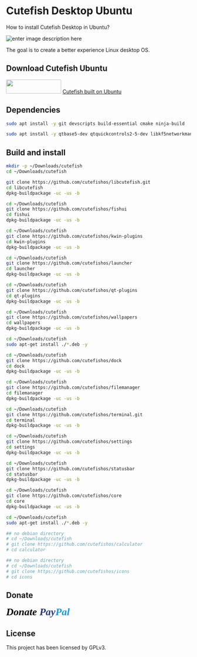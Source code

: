 # Cutefish Desktop Ubuntu

How to install Cutefish Desktop in Ubuntu? 

![enter image description here](https://raw.githubusercontent.com/cutefish-ubuntu/cutefish-ubuntu.github.io/master/images/laptop.890198af.png)

The goal is to create a better experience Linux desktop OS.

## Download Cutefish Ubuntu
<a href="https://cutefish-ubuntu.github.io/download/"><img src="https://raw.githubusercontent.com/cutefish-ubuntu/cutefish-ubuntu.github.io/56ab1c3e082e6a41441b6f58138b9498ed2bf640/images/Download.svg" alt="" width="150" height="38" /></a>
[Cutefish built on Ubuntu](https://cutefish-ubuntu.github.io/download/)

## Dependencies

```sh
sudo apt install -y git devscripts build-essential cmake ninja-build
```

```sh
sudo apt install -y qtbase5-dev qtquickcontrols2-5-dev libkf5networkmanagerqt-dev modemmanager-qt-dev debhelper extra-cmake-modules libkf5kio-dev libkf5screen-dev libqt5sensors5-dev qtdeclarative5-dev qttools5-dev qttools5-dev-tools libxcb-icccm4-dev qtbase5-private-dev kwin-dev libkdecorations2-dev libqt5xdg-dev libdbusmenu-qt5-dev libxcb-ewmh-dev libicu-dev libxcb-randr0-dev libsm-dev libxcb-xfixes0-dev libxcb-damage0-dev libxcb-composite0-dev libxcb-shm0-dev libxcb-util-dev libxcb-image0-dev libxtst-dev libpulse-dev libpolkit-qt5-1-dev libpolkit-agent-1-dev libqt5x11extras5-dev
```

## Build and install
```sh
mkdir -p ~/Downloads/cutefish
cd ~/Downloads/cutefish

git clone https://github.com/cutefishos/libcutefish.git
cd libcutefish
dpkg-buildpackage -uc -us -b

cd ~/Downloads/cutefish
git clone https://github.com/cutefishos/fishui
cd fishui
dpkg-buildpackage -uc -us -b

cd ~/Downloads/cutefish
git clone https://github.com/cutefishos/kwin-plugins
cd kwin-plugins
dpkg-buildpackage -uc -us -b

cd ~/Downloads/cutefish
git clone https://github.com/cutefishos/launcher
cd launcher
dpkg-buildpackage -uc -us -b

cd ~/Downloads/cutefish
git clone https://github.com/cutefishos/qt-plugins
cd qt-plugins
dpkg-buildpackage -uc -us -b

cd ~/Downloads/cutefish
git clone https://github.com/cutefishos/wallpapers
cd wallpapers
dpkg-buildpackage -uc -us -b

cd ~/Downloads/cutefish
sudo apt-get install ./*.deb -y

cd ~/Downloads/cutefish
git clone https://github.com/cutefishos/dock
cd dock
dpkg-buildpackage -uc -us -b

cd ~/Downloads/cutefish
git clone https://github.com/cutefishos/filemanager
cd filemanager
dpkg-buildpackage -uc -us -b

cd ~/Downloads/cutefish
git clone https://github.com/cutefishos/terminal.git
cd terminal
dpkg-buildpackage -uc -us -b

cd ~/Downloads/cutefish
git clone https://github.com/cutefishos/settings
cd settings
dpkg-buildpackage -uc -us -b

cd ~/Downloads/cutefish
git clone https://github.com/cutefishos/statusbar
cd statusbar
dpkg-buildpackage -uc -us -b

cd ~/Downloads/cutefish
git clone https://github.com/cutefishos/core
cd core
dpkg-buildpackage -uc -us -b

cd ~/Downloads/cutefish
sudo apt-get install ./*.deb -y

## no debian directory
# cd ~/Downloads/cutefish
# git clone https://github.com/cutefishos/calculator
# cd calculator

## no debian directory
# cd ~/Downloads/cutefish
# git clone https://github.com/cutefishos/icons
# cd icons
```

## Donate 

<a href="https://www.paypal.com/donate?hosted_button_id=S7WAC4BVRUAFJ" style="text-decoration:none;"><span class="paypal-logo" style="font-family: Verdana, Tahoma; font-weight: bold; font-size: 28px;"><i style="color: #000; text-shadow: 1px 1px 1px #fff;">Donate </i><i style="color: #253b80; text-shadow: 1px 1px 1px #fff;">Pay</i><i style="color: #179bd7; text-shadow: 1px 1px 1px #fff;">Pal</i></span></a>

## License

This project has been licensed by GPLv3.
